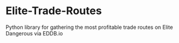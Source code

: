 # Elite-Trade-Routes
Python library for gathering the most profitable trade routes on Elite Dangerous via EDDB.io
